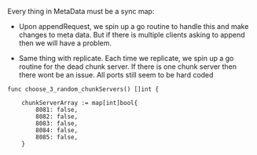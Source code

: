 Every thing in MetaData must be a sync map:

- Upon appendRequest, we spin up a go routine to handle this and make changes to meta data. But if there is multiple clients asking to append then we will have a problem.

- Same thing with replicate. Each time we replicate, we spin up a go routine for the dead chunk server. If there is one chunk server then there wont be an issue.
  All ports still seem to be hard coded

```
func choose_3_random_chunkServers() []int {

	chunkServerArray := map[int]bool{
		8081: false,
		8082: false,
		8083: false,
		8084: false,
		8085: false,
	}
```
